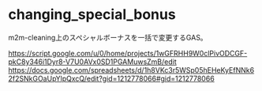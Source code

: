 # changing_special_bonus
m2m-cleaning上のスペシャルボーナスを一括で変更するGAS。

https://script.google.com/u/0/home/projects/1wGFRHH9W0clPivODCGF-pkC8y346i1Dyr8-V7U0AVx0SD1PGAMuwsZmB/edit
https://docs.google.com/spreadsheets/d/1h8VKc3r5WSp05hEHeKyEfNNk62f2SNkGOaUpYlpQxcQ/edit?gid=1212778066#gid=1212778066
